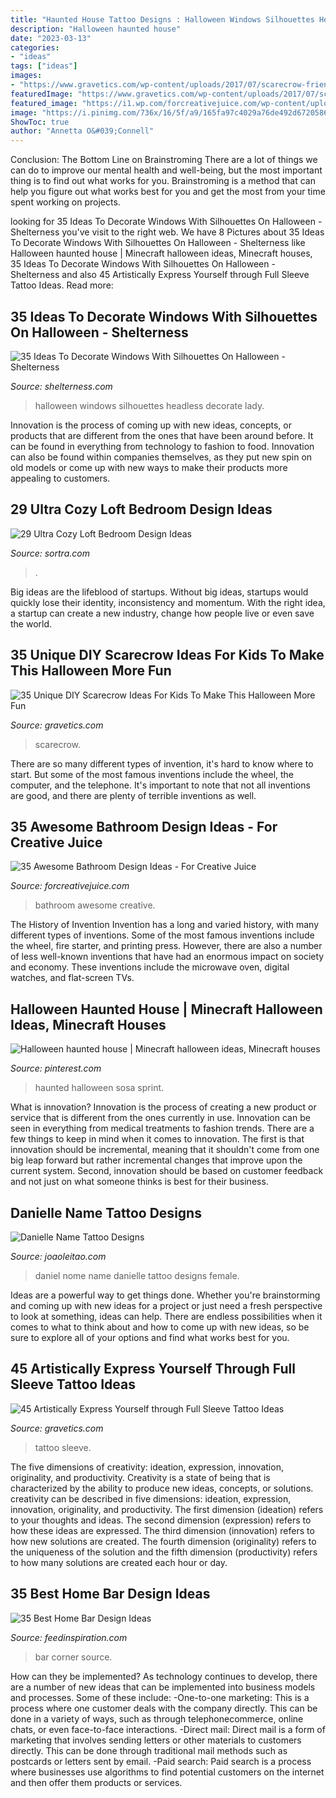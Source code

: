 ```yaml
---
title: "Haunted House Tattoo Designs : Halloween Windows Silhouettes Headless Decorate Lady"
description: "Halloween haunted house"
date: "2023-03-13"
categories:
- "ideas"
tags: ["ideas"]
images:
- "https://www.gravetics.com/wp-content/uploads/2017/07/scarecrow-friends.jpg"
featuredImage: "https://www.gravetics.com/wp-content/uploads/2017/07/scarecrow-friends.jpg"
featured_image: "https://i1.wp.com/forcreativejuice.com/wp-content/uploads/2016/05/1-bathroom-design-ideas.jpg?fit=600%2C829&amp;ssl=1"
image: "https://i.pinimg.com/736x/16/5f/a9/165fa97c4029a76de492d6720586a71b.jpg"
ShowToc: true
author: "Annetta O&#039;Connell"
---
```



Conclusion: The Bottom Line on Brainstroming
There are a lot of things we can do to improve our mental health and well-being, but the most important thing is to find out what works for you. Brainstroming is a method that can help you figure out what works best for you and get the most from your time spent working on projects.

	

		
looking for 35 Ideas To Decorate Windows With Silhouettes On Halloween - Shelterness you've visit to the right web. We have 8 Pictures about 35 Ideas To Decorate Windows With Silhouettes On Halloween - Shelterness like Halloween haunted house | Minecraft halloween ideas, Minecraft houses, 35 Ideas To Decorate Windows With Silhouettes On Halloween - Shelterness and also 45 Artistically Express Yourself through Full Sleeve Tattoo Ideas. Read more:
		
    
## 35 Ideas To Decorate Windows With Silhouettes On Halloween - Shelterness

<img loading=lazy src="http://i.shelterness.com/2011/10/25-ideas-to-decorate-windows-with-silhouettes-on-halloween-2.jpg" onerror="this.onerror=null;this.src='https://tse1.mm.bing.net/th?id=OIP.jAyNGP3w42wD4jbqQWOSEQHaJ3&amp;pid=15.1';" alt="35 Ideas To Decorate Windows With Silhouettes On Halloween - Shelterness">

_Source: shelterness.com_

>halloween windows silhouettes headless decorate lady. 

	

Innovation is the process of coming up with new ideas, concepts, or products that are different from the ones that have been around before. It can be found in everything from technology to fashion to food. Innovation can also be found within companies themselves, as they put new spin on old models or come up with new ways to make their products more appealing to customers.

    
## 29 Ultra Cozy Loft Bedroom Design Ideas

<img loading=lazy src="https://www.sortra.com/wp-content/uploads/2014/11/loft-bedroom-design01.jpg" onerror="this.onerror=null;this.src='https://tse1.mm.bing.net/th?id=OIP.0z8Z51BDcw3gdgE0lusvQAHaLi&amp;pid=15.1';" alt="29 Ultra Cozy Loft Bedroom Design Ideas">

_Source: sortra.com_

>. 

	

Big ideas are the lifeblood of startups. Without big ideas, startups would quickly lose their identity, inconsistency and momentum. With the right idea, a startup can create a new industry, change how people live or even save the world.

    
## 35 Unique DIY Scarecrow Ideas For Kids To Make This Halloween More Fun

<img loading=lazy src="https://www.gravetics.com/wp-content/uploads/2017/07/scarecrow-friends.jpg" onerror="this.onerror=null;this.src='https://tse2.mm.bing.net/th?id=OIP.oz8B3hzw0bb9uOQXpLiKpQHaLD&amp;pid=15.1';" alt="35 Unique DIY Scarecrow Ideas For Kids To Make This Halloween More Fun">

_Source: gravetics.com_

>scarecrow. 

	

There are so many different types of invention, it's hard to know where to start. But some of the most famous inventions include the wheel, the computer, and the telephone. It's important to note that not all inventions are good, and there are plenty of terrible inventions as well.

    
## 35 Awesome Bathroom Design Ideas - For Creative Juice

<img loading=lazy src="https://i1.wp.com/forcreativejuice.com/wp-content/uploads/2016/05/1-bathroom-design-ideas.jpg?fit=600%2C829&amp;ssl=1" onerror="this.onerror=null;this.src='https://tse3.mm.bing.net/th?id=OIP.InGfQ_TSO9faR76J4K8vXAHaKO&amp;pid=15.1';" alt="35 Awesome Bathroom Design Ideas - For Creative Juice">

_Source: forcreativejuice.com_

>bathroom awesome creative. 

	

The History of Invention
Invention has a long and varied history, with many different types of inventions. Some of the most famous inventions include the wheel, fire starter, and printing press. However, there are also a number of less well-known inventions that have had an enormous impact on society and economy. These inventions include the microwave oven, digital watches, and flat-screen TVs.

    
## Halloween Haunted House | Minecraft Halloween Ideas, Minecraft Houses

<img loading=lazy src="https://i.pinimg.com/736x/16/5f/a9/165fa97c4029a76de492d6720586a71b.jpg" onerror="this.onerror=null;this.src='https://tse2.mm.bing.net/th?id=OIP.SnZJA4IwMteAZfwAY7KAfAHaD3&amp;pid=15.1';" alt="Halloween haunted house | Minecraft halloween ideas, Minecraft houses">

_Source: pinterest.com_

>haunted halloween sosa sprint. 

	

What is innovation?
Innovation is the process of creating a new product or service that is different from the ones currently in use. Innovation can be seen in everything from medical treatments to fashion trends.
There are a few things to keep in mind when it comes to innovation. The first is that innovation should be incremental, meaning that it shouldn't come from one big leap forward but rather incremental changes that improve upon the current system. Second, innovation should be based on customer feedback and not just on what someone thinks is best for their business.

    
## Danielle Name Tattoo Designs

<img loading=lazy src="https://www.joaoleitao.com/tattoo-name/files/female-names1/tattoo-design-name-danielle-14.png" onerror="this.onerror=null;this.src='https://tse2.mm.bing.net/th?id=OIP.tUSu4Z2tL3YQB4Bym_mn_QHaFH&amp;pid=15.1';" alt="Danielle Name Tattoo Designs">

_Source: joaoleitao.com_

>daniel nome name danielle tattoo designs female. 

	

Ideas are a powerful way to get things done. Whether you're brainstorming and coming up with new ideas for a project or just need a fresh perspective to look at something, ideas can help. There are endless possibilities when it comes to what to think about and how to come up with new ideas, so be sure to explore all of your options and find what works best for you.

    
## 45 Artistically Express Yourself Through Full Sleeve Tattoo Ideas

<img loading=lazy src="https://www.gravetics.com/wp-content/uploads/2017/04/fullsleevetattoo-girlswithtattoos-tattoojunkeyz-ripjacobdiehl-louisvilletattooartist-mandalatattoo.jpg" onerror="this.onerror=null;this.src='https://tse3.mm.bing.net/th?id=OIP.H8aOB8s4SCydDrOT8dLbpwHaHa&amp;pid=15.1';" alt="45 Artistically Express Yourself through Full Sleeve Tattoo Ideas">

_Source: gravetics.com_

>tattoo sleeve. 

	

The five dimensions of creativity: ideation, expression, innovation, originality, and productivity.
Creativity is a state of being that is characterized by the ability to produce new ideas, concepts, or solutions. creativity can be described in five dimensions: ideation, expression, innovation, originality, and productivity. The first dimension (ideation) refers to your thoughts and ideas. The second dimension (expression) refers to how these ideas are expressed. The third dimension (innovation) refers to how new solutions are created. The fourth dimension (originality) refers to the uniqueness of the solution and the fifth dimension (productivity) refers to how many solutions are created each hour or day.

    
## 35 Best Home Bar Design Ideas

<img loading=lazy src="http://feedinspiration.com/wp-content/uploads/2015/07/Stunning-Corner-Small-Bar-Design-Ideas.jpg" onerror="this.onerror=null;this.src='https://tse1.mm.bing.net/th?id=OIP.0NSQUFDRTi2Ux2xN_r4JqgHaLH&amp;pid=15.1';" alt="35 Best Home Bar Design Ideas">

_Source: feedinspiration.com_

>bar corner source. 

	

How can they be implemented?
As technology continues to develop, there are a number of new ideas that can be implemented into business models and processes. Some of these include: 
-One-to-one marketing: This is a process where one customer deals with the company directly. This can be done in a variety of ways, such as through telephonecommerce, online chats, or even face-to-face interactions. 
-Direct mail: Direct mail is a form of marketing that involves sending letters or other materials to customers directly. This can be done through traditional mail methods such as postcards or letters sent by email. 
-Paid search: Paid search is a process where businesses use algorithms to find potential customers on the internet and then offer them products or services.

